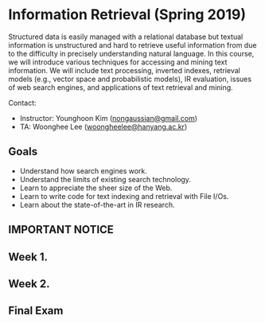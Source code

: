 # Information Retrieval (Spring 2019)

Structured data is easily managed with a relational database but textual information is unstructured and hard to retrieve useful information from due to the difficulty in precisely understanding natural language. In this course, we will introduce various techniques for accessing and mining text information. We will include text processing, inverted indexes, retrieval models (e.g., vector space and probabilistic models), IR evaluation, issues of web search engines, and applications of text retrieval and mining.

Contact:
* Instructor: Younghoon Kim (nongaussian@gmail.com)
* TA: Woonghee Lee (woongheelee@hanyang.ac.kr)

## Goals
* Understand how search engines work.
* Understand the limits of existing search technology.
* Learn to appreciate the sheer size of the Web.
* Learn to write code for text indexing and retrieval with File I/Os.
* Learn about the state-of-the-art in IR research. 

## IMPORTANT NOTICE

## Week 1.

## Week 2.

## Final Exam
